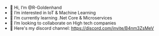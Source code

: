 - 👋 Hi, I’m @R-Goldenhand
- 👀 I’m interested in IoT & Machine Learning
- 🌱 I’m currently learning .Net Core & Microservices
- 💞️ I’m looking to collaborate on High tech companies
- 🤖 Here's my discord channel:
https://discord.com/invite/B4nm3ZsMeV
<!---
R-Goldenhand/R-Goldenhand is a ✨ special ✨ repository because its `README.md` (this file) appears on your GitHub profile.
You can click the Preview link to take a look at your changes.
--->
